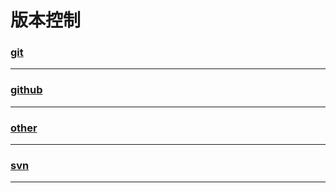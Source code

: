 版本控制
========

### [git](git/index)
        
---

### [github](github/index)

---

### [other](other/index)

---

### [svn](svn/index)

---
